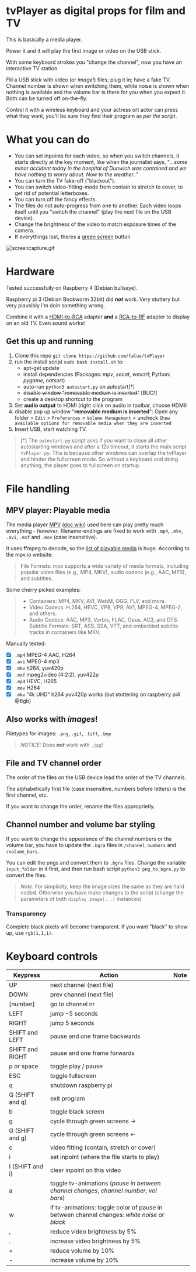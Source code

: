 # tvPlayer as digital props for film and TV
This is basically a media player.

Power it and it will play the first image or video on the USB stick.

With some keyboard strokes you "change the channel", now you have an interactive TV station.

Fill a USB stick with video (or *image!*) files; plug it in; have a fake TV.
Channel number is shown when switching them, white noise is shown when nothing is available and the volume bar is there for you when you expect it. Both can be turned off on-the-fly.

Control it with a wireless keyboard and your actress ort actor can press what they want, you'll be sure they find their program as *per the script*.

# What you can do
- You can set inpoints for each video, so when you switch channels, it starts directly at the key moment, like when the journalist says, "*...some minor accident today in the hospital of Dunwich was contained and we have nothing to worry about. Now to the weather..*"
- You can turn the TV fake-off ("blackout").
- You can switch video-fitting-mode from contain to stretch to cover, to get rid of potential letterboxes.
- You can turn off the fancy effects. 
- The files do not auto-progress from one to another. Each video loops itself until you "switch the channel" (play the next file on the USB device).
- Change the brightness of the video to match exposure times of the camera.
- If everythings lost, theres a [green screen](assets/greenscreen/) button

![screencapture.gif](assets/screencapture.gif)

# Hardware
Tested successfully on Raspberry 4 (Debian bullseye).

Raspberry pi 3 (Debian Bookworm 32bit) did ***not*** work. Very stuttery but very plausibly i'm doin something wrong.

Combine it with a [HDMI-to-RCA](https://www.amazon.de/QGECEN-Cinch-Adapter-Konverter-Kabel/dp/B09JVHHXMV/) adapter **and** a [RCA-to-RF](https://aliexpress.com/item/1005002132207554.html) adapter to display on an old TV. Even sound works!

## Get this up and running
1. Clone this repo `git clone https://github.com/falue/tvPlayer`
2. run the install script `sudo bash install.sh` to:
    - apt-get update
    - install dependencies (Packages: *mpv*, *socat*, *wmctrl*; Python: *pygame*, *natsort*)
    - auto-run `python3 autostart.py` on autostart[*]
    - ~~disable window "removable medium is inserted"~~ [BUG!]
    - create a desktop shortcut to the program
3. Set **audio output** to HDMI (right click on audio in toolbar, choose HDMI)
4. disable pop up window "**removable medium is inserted**": Open any folder > `Edit` > `Preferences` > `Volume Management` > uncheck `Show available options for removable media when they are inserted`
5. Insert USB, start watching TV.

> [*] The `autostart.py` script asks if you want to close all other autostarting windows and after a 12s timeout, it starts the main script `tvPlayer.py`. This is because other windows can overlap the tvPlayer and hinder the fullscreen mode. So without a keyboard and doing anything, the player goes to fullscreen on startup.

# File handling
## MPV player: Playable media
The media player [MPV](https://mpv.io/) ([doc wiki](https://github.com/mpv-player/mpv/wiki)) used here can play pretty much everything -
*however*, filename-endings are fixed to work with `.mp4`, `.mkv`, `.avi`, `.mxf` and `.mov` (case insensitive).

It uses ffmpeg to decode, so the [list of playable media](https://ffmpeg.org/general.html#Supported-File-Formats_002c-Codecs-or-Features) is huge.
According to the mpv.io website:
> File Formats: mpv supports a wide variety of media formats, including popular video files (e.g., MP4, MKV), audio codecs (e.g., AAC, MP3), and subtitles.

Some cherry picked examples:
> - Containers: MP4, MKV, AVI, WebM, OGG, FLV, and more.
> - Video Codecs: H.264, HEVC, VP8, VP9, AV1, MPEG-4, MPEG-2, and others.
> - Audio Codecs: AAC, MP3, Vorbis, FLAC, Opus, AC3, and DTS.
> Subtitle Formats: SRT, ASS, SSA, VTT, and embedded subtitle tracks in containers like MKV.

Manually tested:
- [x] `.mp4` MPEG-4 AAC, H264
- [x] `.avi` MPEG-4 mp3
- [x] `.mkv` h264, yuv420p
- [x] `.mxf` mpeg2video (4:2:2), yuv422p
- [x] `.mp4` HEVC, H265
- [x] `.mov` H264
- [x] `.mkv` "4k UHD" h264 yuv420p works (but stuttering on raspberry pi4 @8gb) 

## Also works with *images*!
Filetypes for images: `.png`, `.gif`, `.tiff`, `.bmp`
> *NOTICE:* Does ***not*** work with `.jpg`!

## File and TV channel order
The order of the files on the USB device lead the order of the TV channels.

The alphabetically first file (case insensitive, numbers before letters) is the first channel, etc.

If you want to change the order, rename the files approprietly.

## Channel number and volume bar styling
If you want to change the appearance of the channel numbers or the volume bar, you have to update the `.bgra` files in `/channel_numbers` and `/volume_bars`.

You can edit the pngs and convert them to `.bgra` files. Change the variable `input_folder` in it first, and then run bash script `python3 png_to_bgra.py` to convert the files.

> *Note*: For simplicity, keep the image sizes the same as they are hard coded. Otherwise you have make changes to the script (change the parameters of both `display_image(...)` instances)

### Transparency
Complete black pixels will become transparent.
If you want "black" to show up, use `rgb(1,1,1)`.

# Keyboard controls

| Keypress        | Action                                                 | Note |
| --------------- | ------------------------------------------------------ | ---- |
| UP              | next channel (next file)                               |      |
| DOWN            | prev channel (next file)                               |      |
| [number]        | go to channel nr                                       |      |
| LEFT            | jump -5 seconds                                        |      |
| RIGHT           | jump 5 seconds                                         |      |
| SHIFT and LEFT  | pause and one frame backwards                          |      |
| SHIFT and RIGHT | pause and one frame forwards                           |      |
| p *or* space    | toggle play / pause                                    |      |
| ESC             | toggle fullscreen                                      |      |
| q               | shutdown raspberry pi                                  |      |
| Q (SHIFT and q) | exit program                                           |      |
| b               | toggle black screen                                    |      |
| g               | cycle through green screens →                          |      |
| G (SHIFT and g) | cycle through green screens ←                          |      |
| c               | video fitting (contain, stretch or cover)              |      |
| i               | set inpoint (where the file starts to play)            |      |
| I (SHIFT and i) | clear inpoint on this video                            |      |
| a               | toggle tv-animations (*pause in between channel changes*, *channel number*, *vol bars*) |      |
| w               | if tv-animations: toggle color of pause in between channel changes: *white noise* or *black*  |      |
| ,               | reduce video brightness by 5%                          |      |
| .               | increase video brightness by 5%                        |      |
| +               | reduce volume by 10%                                   |      |
| -               | increase volume by 10%                                 |      |
